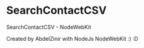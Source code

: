 SearchContactCSV
================

SearchContactCSV - NodeWebKit

Created by AbdelZinir with NodeJs NodeWebKit :) :D
